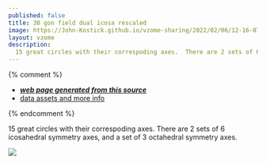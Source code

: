 ```yaml
---
published: false
title: 30 gon field dual icosa rescaled
image: https://John-Kostick.github.io/vzome-sharing/2022/02/06/12-16-07-30-gon-field-dual-icosa-rescaled/30-gon-field-dual-icosa-rescaled.png
layout: vzome
description:
  15 great circles with their correspoding axes.  There are 2 sets of 6 icosahedral symmetry axes, and a set of 3 octahedral symmetry axes.   
---
```


{% comment %}
 - [***web page generated from this source***][post]
 - [data assets and more info][github]

[post]: <https://John-Kostick.github.io/vzome-sharing/2022/02/06/30-gon-field-dual-icosa-rescaled-12-16-07.html>
[github]: <https://github.com/John-Kostick/vzome-sharing/tree/main/2022/02/06/12-16-07-30-gon-field-dual-icosa-rescaled/>
{% endcomment %}

  15 great circles with their correspoding axes.  There are 2 sets of 6 icosahedral symmetry axes, and a set of 3 octahedral symmetry axes.

<vzome-viewer style="width: 100%; height: 100vh;"
       src="https://John-Kostick.github.io/vzome-sharing/2022/02/06/12-16-07-30-gon-field-dual-icosa-rescaled/30-gon-field-dual-icosa-rescaled.vZome" >
  <img src="https://John-Kostick.github.io/vzome-sharing/2022/02/06/12-16-07-30-gon-field-dual-icosa-rescaled/30-gon-field-dual-icosa-rescaled.png" />
</vzome-viewer>
